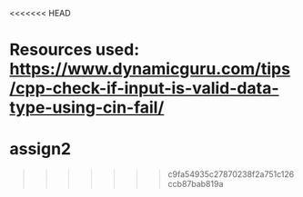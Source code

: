 <<<<<<< HEAD


Resources used:
https://www.dynamicguru.com/tips/cpp-check-if-input-is-valid-data-type-using-cin-fail/
=======
# assign2
>>>>>>> c9fa54935c27870238f2a751c126ccb87bab819a
